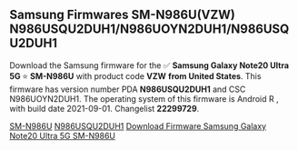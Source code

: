 <h2>Samsung Firmwares SM-N986U(VZW) N986USQU2DUH1/N986UOYN2DUH1/N986USQU2DUH1</h2>
Download the Samsung firmware for the ✅ <strong>Samsung Galaxy Note20 Ultra 5G </strong> ⭐ <strong>SM-N986U</strong> with product code <strong>VZW</strong> <strong> from United States</strong>. This firmware has version number PDA <strong>N986USQU2DUH1</strong> and CSC N986UOYN2DUH1. The operating system of this firmware is Android R , with build date 2021-09-01. Changelist <strong>22299729</strong>.


[SM-N986U](https://samfirm.shop/samsung/model/SM-N986U)
[N986USQU2DUH1](https://samfirm.shop/samsung/pda/N986USQU2DUH1)
[Download Firmware Samsung Galaxy Note20 Ultra 5G SM-N986U](https://samfirm.shop/samsung/firmware/451175)
